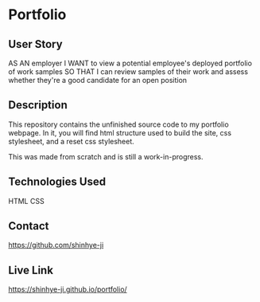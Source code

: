 # Portfolio

## User Story

AS AN employer
I WANT to view a potential employee's deployed portfolio of work samples
SO THAT I can review samples of their work and assess whether they're a good candidate for an open position

## Description

This repository contains the unfinished source code to my portfolio webpage. In it, you will find html structure used to build the site, css stylesheet, and a reset css stylesheet. 

This was made from scratch and is still a work-in-progress. 

## Technologies Used

HTML
CSS

## Contact

<https://github.com/shinhye-ji>

## Live Link

<https://shinhye-ji.github.io/portfolio/>

